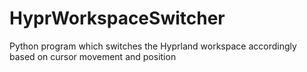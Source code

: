 # HyprWorkspaceSwitcher
Python program which switches the Hyprland workspace accordingly based on cursor movement and position
